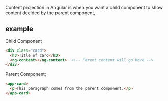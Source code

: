 
Content projection in Angular is when you want a child component to show content decided by the parent component, 

## example 

Child Component
```html
<div class="card">
  <h3>Title of card</h3>
  <ng-content></ng-content>  <!-- Parent content will go here -->
</div>

```
Parent Component:
```html
<app-card>
  <p>This paragraph comes from the parent component.</p>
</app-card>
```